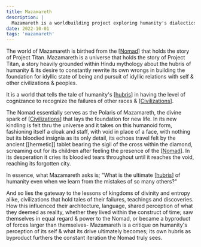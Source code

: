 ```yaml
---
title: Mazamareth
description: |
  Mazamareth is a worldbuilding project exploring humanity's dialectics in the growth of civilizations.
date: 2022-10-01
tags: 'mazamareth'
---
```


The world of Mazamareth is birthed from the [[Nomad]] that holds the story of Project Titan.
Mazamareth is a universe that holds the story of Project Titan, a story heavily grounded within Hindu mythology about the hubris of humanity & its desire to constantly rewrite its own wrongs in building the foundation for idyllic state of being and pursuit of idyllic relations with self & other civilizations & peoples.

It is a world that tells the tale of humanity's [[hubris]] in having the level of cognizance to recognize the failures of other races & [[Civilizations]].

The Nomad essentially serves as the Polaris of Mazamareth, the divine spark of [[Civilizations]] that lays the foundation for new life.
In its new kindling is felt thru the universe and it takes on this humanoid form, fashioning itself a cloak and staff, with void in place of a face, with nothing but its bloodied insignia as its only detail, its echoes travel felt by the ancient [[hermetic]] tablet bearing the sigil of the cross within the diamond, screaming out for its children after feeling the presence of the [[Nomad]].
In its desperation it cries its bloodied tears throughout until it reaches the void, reaching its forgotten city.

In essence, what Mazamareth asks is; "What is the ultimate [[hubris]] of humanity even when we learn from the mistakes of so many others?"

And so lies the gateway to the lessons of kingdoms of divinity and entropy alike, civilizations that hold tales of their failures, teachings and discoveries. How this influenced their architecture, language, shared perception of what they deemed as reality, whether they lived within the construct of time; saw themselves in equal regard & power to the Nomad, or became a byproduct of forces larger than themselves-
Mazamareth is a critique on humanity's perception of its self & what its drive ultimately becomes; its own hubris as byproduct furthers the constant iteration the Nomad truly sees.

[Nomad]: ../Mazamereth/Nomad.md "Nomad"

[hubris]: hubris.md "hubris"

[Civilizations]: Civilizations.md "Civilizations"

[hubris]: hubris.md "hubris"
[Civilizations]: Civilizations.md "Civilizations"
[//end]: # "Autogenerated link references"

[//begin]: # "Autogenerated link references for markdown compatibility"
[hubris]: hubris.md "hubris"
[Civilizations]: Civilizations.md "Civilizations"
[//end]: # "Autogenerated link references"